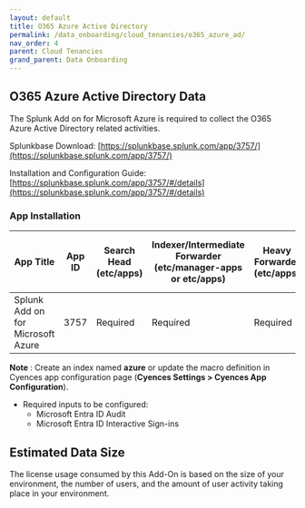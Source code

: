 ```yaml
---
layout: default
title: O365 Azure Active Directory
permalink: /data_onboarding/cloud_tenancies/o365_azure_ad/
nav_order: 4
parent: Cloud Tenancies 
grand_parent: Data Onboarding
---
```


## **O365 Azure Active Directory Data**

The Splunk Add on for Microsoft Azure is required to collect the O365 Azure Active Directory related activities. 

Splunkbase Download: 
[https://splunkbase.splunk.com/app/3757/](https://splunkbase.splunk.com/app/3757/) 

Installation and Configuration Guide: 
[https://splunkbase.splunk.com/app/3757/#/details](https://splunkbase.splunk.com/app/3757/#/details)

### App Installation

| App Title | App ID |  Search Head (etc/apps) | Indexer/Intermediate Forwarder (etc/manager-apps or etc/apps) | Heavy Forwarder (etc/apps) | Server / UF / Deployment Server (etc/deployment-apps) | 
| --------- | ------ | ----------------------- | ------------------------------------------------------------- | -------------------------- | ----------------------------------------------------- |
| Splunk Add on for Microsoft Azure | 3757 | Required | Required | Required | - |

**Note** : Create an index named **azure** or update the macro definition in Cyences app configuration page (**Cyences Settings > Cyences App Configuration**).

* Required inputs to be configured:
    * Microsoft Entra ID Audit
    * Microsoft Entra ID Interactive Sign-ins

## Estimated Data Size

The license usage consumed by this Add-On is based on the size of your environment, the number of users, and the amount of user activity taking place in your environment.
